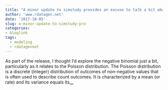 ```yaml
---
title: "A minor update to simstudy provides an excuse to talk a bit about the negative binomial and Poisson distributions"
author: 'www.rdatagen.net'
date: '2017-10-05'
slug: a-minor-update-to-simstudy-pro
categories:
- bloglink
tags:
  - modeling
  - rdatagennet
---
```


As part of the release, I thought I’d explore the negative binomial just a bit, particularly as it relates to the Poisson distribution. The Poisson distribution is a discrete (integer) distribution of outcomes of non-negative values that is often used to describe count outcomes. It is characterized by a mean (or rate) and its variance equals its[... <i class="fas fa-external-link-alt"></i>](https://www.rdatagen.net/post/a-small-update-to-simstudy-neg-bin/)

